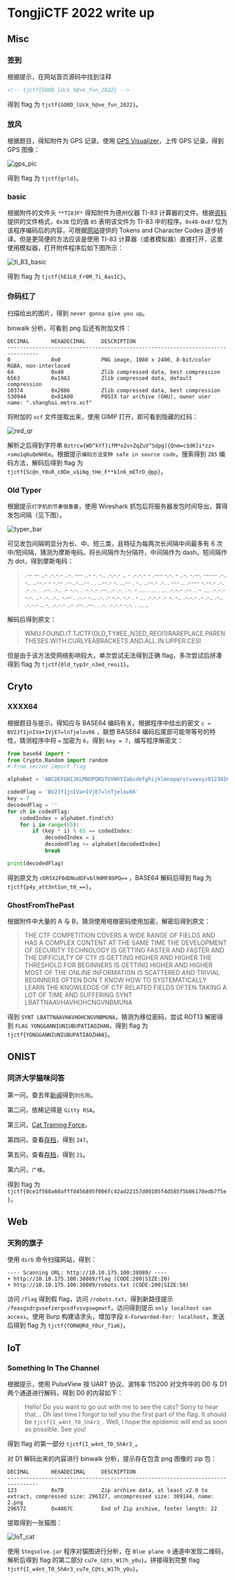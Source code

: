 # TongjiCTF 2022 write up

## Misc

### 签到

根据提示，在网站首页源码中找到注释
```html
<!-- tjctf{GO0D_lUck_h@ve_fun_2022} -->
```
得到 flag 为 `tjctf{GO0D_lUck_h@ve_fun_2022}`。

### 放风

根据题目，得知附件为 GPS 记录。使用 [GPS Visualizer](https://www.gpsvisualizer.com/draw/)，上传 GPS 记录，得到 GPS 图像：

![gps_pic](https://github.com/SiuKam/TongjiCTF-2022-Write-Up/blob/main/gps_pic.png)

得到 flag 为 `tjctf{grld}`。

### basic

根据附件的文件头 `**TI83F*` 得知附件为德州仪器 TI-83 计算器的文件。根据[资料](http://merthsoft.com/linkguide/ti83+/fformat.html)提供的文件格式，`0x3B` 位的值 `05` 表明该文件为 TI-83 中的程序。`0x48-0x87` 位为该程序编码后的内容，可根据[网站](http://merthsoft.com/linkguide/ti83+/tokens.html)提供的 Tokens and Character Codes 逐步转译。但是更简便的方法应该是使用 TI-83 计算器（或者模拟器）直接打开，这里使用模拟器，打开附件程序后如下图所示：

![ti_83_basic](https://github.com/SiuKam/TongjiCTF-2022-Write-Up/blob/main/ti_83_basic.png)

得到 flag 为 `tjctf{hE1L0_Fr0M_7i_8as1C}`。

### 你码红了

扫描给出的图片，得到 `never gonna give you up`。

binwalk 分析，可看到 png 后还有附加文件：

```
DECIMAL       HEXADECIMAL     DESCRIPTION
--------------------------------------------------------------------------------
0             0x0             PNG image, 1080 x 2400, 8-bit/color RGBA, non-interlaced
64            0x40            Zlib compressed data, best compression
6563          0x19A3          Zlib compressed data, default compression
10374         0x2886          Zlib compressed data, best compression
530944        0x81A00         POSIX tar archive (GNU), owner user name: ".shanghai.metro.xcf"
```

将附加的 `xcf` 文件提取出来，使用 GIMP 打开，即可看到隐藏的红码：

![red_qr](https://github.com/SiuKam/TongjiCTF-2022-Write-Up/blob/main/red_qr.png)

解析之后得到字符串 `Bztrcw{WD^kYf}ifM*o2v>ZqZuV^Sdpg){Qnm=c$dK]i*zz><smo1q6uQeNHEe`。根据提示`编码方法变种 safe in source code`，搜索得到 `Z85` 编码方法，解码后得到 flag 为 `tjctf{Sc@n_Y0uR_c0De_u$iNg_tHe_F**k1n6_mETrO_@pp}`。


### Old Typer

根据提示`打字机的节奏很重要`，使用 Wireshark 抓包后将服务器发包时间导出，算得发包间隔（见下图）。

![typer_bar](https://github.com/SiuKam/TongjiCTF-2022-Write-Up/blob/main/typer_bar.png)

可见发包间隔明显分为长、中、短三类，且特征为每两次长间隔中间最多有 6 次中/短间隔，猜测为摩斯电码。将长间隔作为分隔符，中间隔作为 dash，短间隔作为 dot，得到摩斯电码：

>.--  -- ..- .-.-.- ..-. --- ..- -. -.. .-.-.- .. - .-.-.- - .--- -.-. - ..-. -.--. ----- .-.. -.. ..--.- - -.-- .--..-...-- . . ..--.- -. ...-- . -.. ..--.- .-. . --- .. .---- -.--.- .-. .- .-. . .--. .-.. .- -.-. . .-.-.- .--. .- .-. . -. - .... . ... . ... .-.-.- .-- .. - .... .-.-.- -.-. ..- .-. .-.. -.-- . .-.- -... .-. .- -.-. -.- . - ... .-.-.- .- -. -.. .-.-.- .- .-.. .-.. .-.-.- .. -. .-.-.- ..- .--. .--. . .-. .-.-.- -.-. .  ... ..

解码后得到原文：

>WMU.FOUND.IT.TJCTF(0LD_TY#EE_N3ED_REOI1)RAREPLACE.PARENTHESES.WITH.CURLYEÄBRACKETS.AND.ALL.IN.UPPER.CESI

但是由于该方法受网络影响较大，单次尝试无法得到正确 flag，多次尝试后拼凑得到 flag 为 `tjctf{0ld_typ3r_n3ed_reoi1}`。

## Cryto

### XXXX64

根据题目与提示，得知应与 BASE64 编码有关。根据程序中给出的密文 `c = BV2Jf1jnIVa+IVjE7=lnTjelov66` ，联想 BASE64 编码后尾部可能带等号的特性，猜测程序中将 `=` 加密为 `6`，得到 `key = 7`，编写程序解密文：

```python
from base64 import *
from Crypto.Random import random
# from secret import flag

alphabet = 'ABCDEFGHIJKLMNOPQRSTUVWXYZabcdefghijklmnopqrstuvwxyz0123456789+/='

codedFlag = 'BV2Jf1jnIVa+IVjE7=lnTjelov66'
key = 7
decodedFlag = ''
for ch in codedFlag:
    codedIndex = alphabet.find(ch)
    for i in range(65):
        if (key * i) % 65 == codedIndex:
            decodedIndex = i
            decodedFlag += alphabet[decodedIndex]
            break

print(decodedFlag)
```

得到原文为 `cDR5X2F0dDNudDFvbl90MF89PQ==` ，BASE64 解码后得到 flag 为 `tjctf{p4y_att3nt1on_t0_==}`。

### GhostFromThePast

根据附件中大量的 A 与 B，猜测使用培根密码使用加密，解密后得到原文：

>THE CTF COMPETITION COVERS A WIDE RANGE OF FIELDS AND HAS A COMPLEX CONTENT AT THE SAME TIME THE DEVELOPMENT OF SECURITY TECHNOLOGY IS GETTING FASTER AND FASTER AND THE DIFFICULTY OF CTF IS GETTING HIGHER AND HIGHER THE THRESHOLD FOR BEGINNERS IS GETTING HIGHER AND HIGHER MOST OF THE ONLINE INFORMATION IS SCATTERED AND TRIVIAL BEGINNERS OFTEN DON T KNOW HOW TO SYSTEMATICALLY LEARN THE KNOWLEDGE OF CTF RELATED FIELDS OFTEN TAKING A LOT OF TIME AND SUFFERING SYNT LBATTNAAVHAVHOHCNGVNBMUNA

得到 `SYNT LBATTNAAVHAVHOHCNGVNBMUNA`，猜测为移位密码，尝试 ROT13 解密得到 `FLAG YONGGANNIUNIUBUPATIAOZHAN`，得到 flag 为 `tjctf{YONGGANNIUNIUBUPATIAOZHAN}`。

## ONIST

### 同济大学猫咪问答

第一问，查去年[新闻](https://news.tongji.edu.cn/info/1003/77905.htm)得到`刘孔阳`。

第二问，依稀记得是 `Gitty RSA`。

第三问，[Cat Training Force](https://github.com/Cat-Training-Force)。

第四问，查看[存档](https://github.com/Cat-Training-Force/Tongji-CTF-2021/blob/master/Reverse/Endless/wp/endless.c)，得到 `247`。

第五问，查看[存档](https://github.com/brant-ruan/TongjiCTF-2017)，得到 `21`。

第六问，`广楼`。

得到 flag 为 `tjctf{0ce1f560a60afffd456895f006fc42ad22157d00105f4d585f5b06170edb7f5e}`。

## Web

### 天狗的旗子

使用 `dirb` 命令扫描网站，得到：

```
---- Scanning URL: http://10.10.175.100:38089/ ----
+ http://10.10.175.100:38089/flag (CODE:200|SIZE:20)                                                       
+ http://10.10.175.100:38089/robots.txt (CODE:200|SIZE:58) 
```

访问 `/flag` 得到假 flag，访问 `/robots.txt`，得到新路径提示 `/feasgsdrgvsefzergvsdfvsvgswgewrf`，访问得到提示 `only localhost can access`。使用 Burp 构建请求头，增加字段 `X-Forwarded-For: localhost`，发送后得到 flag 为 `tjctf{fORW@Rd_Y0ur_f1a6}`。

## IoT

### Something In The Channel 

根据提示，使用 PulseView 按 UART 协议、波特率 115200 对文件中的 D0 与 D1 两个通道进行解码，得到 D0 的内容如下：

>Hello! Do you want to go out with me to see the cats?
Sorry to hear that... Oh last time I forgot to tell you the first part of the flag. It should be `tjctf{I_w4nt_T0_5hAr3_`.
Well, I hope the epidemic will end as soon as possible. See you!

得到 flag 的第一部分 `tjctf{I_w4nt_T0_5hAr3_`。

对 D1 解码出来的内容进行 binwalk 分析，提示存在包含 png 图像的 zip 包：

```
DECIMAL       HEXADECIMAL     DESCRIPTION
--------------------------------------------------------------------------------
123           0x7B            Zip archive data, at least v2.0 to extract, compressed size: 296327, uncompressed size: 309144, name: 2.png
296572        0x4867C         End of Zip archive, footer length: 22
```

提取得到一张猫图：

![IoT_cat](https://github.com/SiuKam/TongjiCTF-2022-Write-Up/blob/main/IoT_cat.png)

使用 `Stegsolve.jar` 程序对猫图进行分析，在 `Blue plane 0` 通道中发现二维码，解析后得到 flag 的第二部分 `cu7e_C@ts_W17h_y0u}`。拼接得到完整 flag `tjctf{I_w4nt_T0_5hAr3_cu7e_C@ts_W17h_y0u}`。
